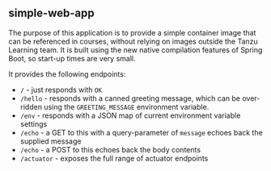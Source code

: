 ## simple-web-app

The purpose of this application is to provide a simple container
image that can be referenced in courses, without relying on
images outside the Tanzu Learning team.
It is built using the new native compilation features of Spring
Boot, so start-up times are very small.

It provides the following endpoints:

* `/` - just responds with `OK`
* `/hello` - responds with a canned greeting message, which
  can be over-ridden using the `GREETING_MESSAGE` environment
  variable.
* `/env` - responds with a JSON map of current environment variable settings
* `/echo` - a GET to this with a query-parameter of `message`
  echoes back the supplied message
* `/echo` - a POST to this echoes back the body contents
* `/actuator` - exposes the full range of actuator endpoints
